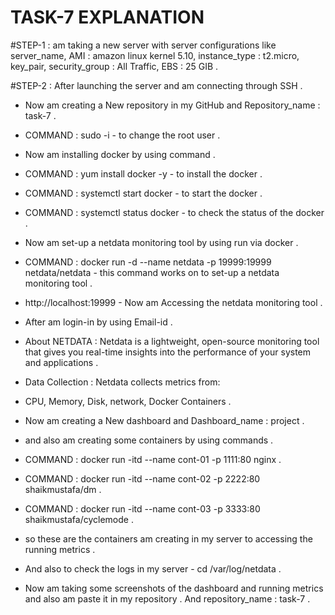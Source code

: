 # TASK-7 EXPLANATION 

#STEP-1 : am taking a new server with server configurations like server_name, AMI : amazon linux kernel 5.10, instance_type : t2.micro, key_pair, security_group : All Traffic, EBS : 25 GIB .

#STEP-2 : After launching the server and am connecting through SSH .

- Now am creating a New repository in my GitHub and Repository_name : task-7 .

- COMMAND : sudo -i - to change the root user .

- Now am installing docker by using command .

- COMMAND : yum install docker -y - to install the docker .

- COMMAND : systemctl start docker - to start the docker .

- COMMAND : systemctl status docker - to check the status of the docker .

- Now am set-up a netdata monitoring tool by using run via docker .

- COMMAND : docker run -d --name netdata -p 19999:19999 netdata/netdata - this command works on to set-up a netdata monitoring tool .

- http://localhost:19999 - Now am Accessing the netdata monitoring tool .

- After am login-in by using Email-id .

- About NETDATA : Netdata is a lightweight, open-source monitoring tool that gives you real-time insights into the performance of your system and applications .

- Data Collection : Netdata collects metrics from:

- CPU, Memory, Disk, network, Docker Containers .

- Now am creating a New dashboard and Dashboard_name : project .

- and also am  creating some containers by using commands .

- COMMAND : docker run -itd --name cont-01 -p 1111:80 nginx .

- COMMAND : docker run -itd --name cont-02 -p 2222:80 shaikmustafa/dm .

- COMMAND : docker run -itd --name cont-03 -p 3333:80 shaikmustafa/cyclemode .

- so these are the containers am creating in my server to accessing the running metrics .

- And also to check the logs in my server  -  cd /var/log/netdata .

- Now am taking some screenshots of the dashboard and running metrics and also am paste it in my repository . And repository_name : task-7 .


